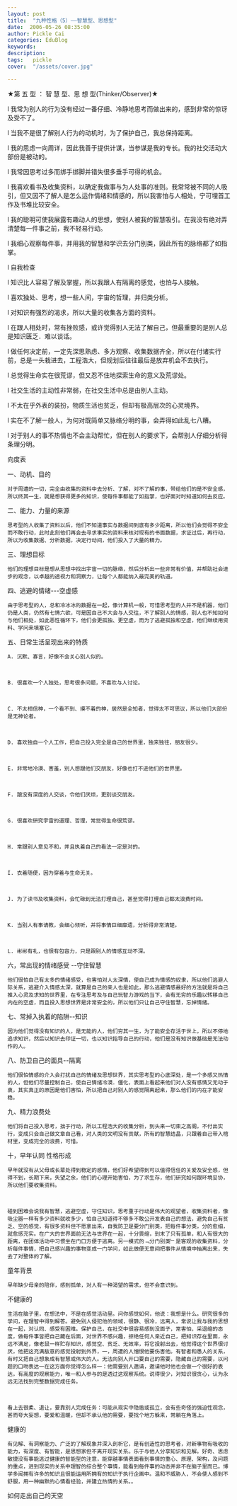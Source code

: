 ```yaml
---
layout: post  
title:  "九种性格（5）——智慧型、思想型"
date:  2006-05-26 08:35:00
author: Pickle Cai  
categories: EduBlog  
keywords: 
description:   
tags:	pickle   
cover:  "/assets/cover.jpg"  

---
```




 



★第 五 型 ： 智 慧 型、思 想 型(Thinker/Observer)★



l         我常为别人的行为没有经过一番仔细、冷静地思考而做出来的，感到非常的惊讶及受不了。



l         当我不是很了解别人行为的动机时，为了保护自己，我总保持距离。



l         我的思虑一向周详，因此我善于提供计谋，当参谋是我的专长。我的社交活动大部份是被动的。 



l         我常因思考过多而绑手绑脚并错失很多垂手可得的机会。



l         我喜欢看书及收集资料，以确定我做事与为人处事的准则。我常常被不同的人吸引，但又因不了解人是怎么运作情绪和情感的，所以我害怕与人相处，宁可埋首工作及书堆比较安全。



l         我的聪明可使我展露有趣动人的思想，使别人被我的智慧吸引。在我没有绝对弄清楚每一件事之前，我不轻易行动。



l         我细心观察每件事，并用我的智慧和学识去分门别类，因此所有的脉络都了如指掌。 



l         自我检查



l         知识比人容易了解及掌握，所以我跟人有隔离的感觉，也怕与人接触。 



l         喜欢独处、思考，想一些人间，宇宙的哲理，并归类分析。 



l         对知识有强烈的渴求，所以大量的收集各方面的资料。 



l         在跟人相处时，常有挫败感，或许觉得别人无法了解自己，但最重要的是别人总是知识匮乏．难以谈话。 



l         做任何决定前，一定先深思熟虑、多方观察、收集数据齐全，所以在付诸实行前，总是一头栽进去，工程浩大，但规划后往往最后是放弃机会不去执行。 



l         总觉得生命实在很荒谬，但又忍不住地探索生命的意义及荒谬处。 



l         社交生活的主动性非常弱，在社交生活中总是由别人主动。 



l         不太在乎外表的装扮，物质生活也贫乏，但却有极高层次的心灵境界。 



l         实在不了解一般人，为何对既简单又脉络分明的事，会弄得如此乱七八糟。 



l         对于别人的事不热情也不会主动帮忙，但在别人的要求下，会帮别人仔细分析得条理分明。 



向度表



一、动机、目的



    对于周遭的一切，完全由收集的资料中去分析、了解，对不了解的事，带给他们的是不安全感，所以终其一生，就是想获得更多的知识，使每件事都能了如指掌，也好面对时知道如何去反应。 



二、能力、力量的来源



    思考型的人收集了资料以后，他们不知道事实与数据间到底有多少距离，所以他们会觉得不安全而不敢行动，此时此刻他们再会去寻求事实的资料来核对现有的书面数据，求证过后，再行动，所以为收集数据、分析数据，决定行动间，他们投入了大量的精力。 



三、理想目标



    他们的理想目标是想从思想中找出宇宙一切的脉络，然后分析出一些非常有价值，并帮助社会进步的观念，以卓越的透视力和洞察力，让每个人都能纳入最完美的轨道。 



四、逃避的情绪---空虚感



    由于思考型的人，总和冷冰冰的数据在一起，像计算机一般，可惜思考型的人并不是机器，他们仍是人类，仍然有七情六欲，可是因自己不大会与人交往，不了解别人的情感，别人也不知如何与他们相处，如此恶性循环下，他们会更孤独、更空虚，而为了逃避孤独和空虚，他们继续用资料、学问来填塞它。 



五、日常生活呈现出来的特质



    A. 沉默、寡言，好像不会关心别人似的。



    B. 很喜欢一个人独处，思考很多问题，不喜欢与人讨论。 



    C. 不太相信神，一个看不到、摸不着的神，居然是全知者，觉得太不可思议，所以他们大部份是无神论者。 



    D. 喜欢独自一个人工作，把自己投入完全是自己的世界里，独来独往，朋友很少。 



    E. 非常地冷漠、害羞，别人想跟他们交朋友，好像也打不进他们的世界里。 



    F. 踉没有深度的人交谈，令他们厌烦，更别谈交朋友。 



    G. 很喜欢研究宇宙的道理、哲理，常觉得生命很荒谬。 



    H. 常跟别人意见不和，并且执着自己的看法一定是对的。 



    I. 衣着随便，因为穿着与生命无关。 



    J. 为了读书及收集资料，会忙碌到无法打理自己，甚至觉得打理自己都太浪费时间。 



    K. 当别人有事请教，会细心倾听，并将事情巨细靡遗，分析得非常清楚。 



    L. 彬彬有礼，也很有包容力，只是跟别人的情感互动不深。 



六，常出现的情绪感受 --守住智慧



    他们很怕自己有太多的情绪感受，也害怕对人太深情，使自己成为情感的奴隶，所以他们逃避人际关系，逃避介入情感太深，就算是自己的亲人也是如此，那么逃避情感最好的方法就是将自己推入心灵及求知的世界里，在专注思考及与自己玩智力游戏的当下，会有无穷的乐趣以转移自己内在的空虚，而且投入思想世界是非常安全的，所以他们只让自己守住智慧，忘掉情绪。 



七、常掉入执着的陷阱--知识



    因为他们觉得没有知识的人，是无能的人，他们穷其一生，为了能安全存活于世上，所以不停地追求知识，然后以知识去印证一切，也以知识指导自己的行动，他们是没有知识做基础是无法动作的人。 



八、防卫自己的面具--隔离 



    他们很怕情感的介入会打扰自己的情绪及思想世界，其实思考型的心底深处，是一个多感又热情的人，但他们尽量控制自己，使自己情绪冷漠．僵化，表面上看起来他们对人没有感情又无动于衷，其实真正的原因是他们害怕，所以把自己对别人的感觉隔离起来，那么他们的内在才能安稳。 



九、精力浪费处



    他们将自己投入思考，拙于行动，所以工程浩大的收集分析，到头来一切束之高阁，不付出实行，变成只会自己做文章自己看，对人类的文明没有贡献，所有的智慧结晶，只跟着自己带入棺材里，变成完全的浪费，可惜。 



十，早年认同 性格形成



    早年就没有从父母或长辈处得到稳定的感情，他们好希望得到可以值得信任的关爱及安全感，但得不到，长期下来，失望之余，他们的心理开始害怕，为了求生存，他们研究如何跟环境妥协，所以他们要收集资料。



    碰到困难会说我有智慧，逃避空虚，守住知识，思考重于行动是伟大的观望者，收集资料者，像吸尘器一样有多少资料就收多少，怕自己知道得不够多不敢公开发表自己的想法，避免自己有贫乏、空的感觉，有很多资料但不愿拿出来，自我防卫是要分门别类，把每件事分类，分的愈细，就愈感充实。在广大的世界面前无法与世界在一起，十分畏缩，到末了只有孤单，和人有很大的距离，在团体活动中习惯坐在门口方便于逃离。另一模式的﹁分门别类﹂是客观的收集资料，分析每件事情，把自己感兴趣的事物变成一门学问，如此做便无意间把事件从情境中抽离出来，失去了对整体的了解。 



童年背景



    早年缺少母亲的陪伴，感到孤单，对人有一种渴望的需求，但不会意识到。 



不健康的



    生活在脑子里，在想法中，不是在感觉活动里。问你感觉如何，他说：我想是什么。研究很多的学问，在理智中得到解答。避免别人侵犯他的领域，很静、很冷，远离人，常说让我与我的思想在一起，对认同、感受有困难。保护自己，在社交中很容易感到没面子，常害怕，采退缩的态度，做每件事皆把自己藏在后面，对世界不感兴趣，拒绝任何人亲近自己，把知识存在里面，永远不满足，像老鼠一样贮存知识，感觉空、贫乏、无效率，将它投射出去，他觉得这个世界很讨厌，他把这充满敌意的感觉投射到外界，一，周遭的人憎恨他要伤害他。有智者和愚人的关系，有时又把自己想象成有智慧或伟大的人。无法向别人开口要自己的需要，隐藏自己的需要，以问题的口吻表达一在这方面你觉得怎么样一：他需要别人邀请，邀请他时他也会做一个很好的表达，有高度的观察能力，唯一和人参与的是透过这观察系统。说得很少，对知识很贪心，认为永远无法找到完整数据完成任务。



    看上去很柔、退让，要靠别人完成任务：可能从现实中隐盾或孤立，会有些奇怪的强迫性观念，甚而夸大妄想，要爱和温暖，但却不承认他的需要，要找个地方躲来，常躺在角落上。 



健康的



    有见解、有洞察能力、广泛的了解现象并深入剖析它，是有创造性的思考者，对新事物有吸收的能力，有深度、有智能，是思想家但不离开现实关系。乐于与他人分享知识和见解。好奇、思虑敏捷没有事能逃过健康的智能型的注意，能穿越事情表面看到事情的重心、原理、架构，及问题的重点，进到现实的关系中理智的综合整个事情，能看到每件事的动态并非不在脑子里而已。博学多闻拥有许多的知识且很能运用所拥有的知识于执行企画中。温和不威胁人，不会使人感到不舒服，用一种幽默的心情看经验，并建立热情的关系。。 



如何走出自己的天空



    

		    
